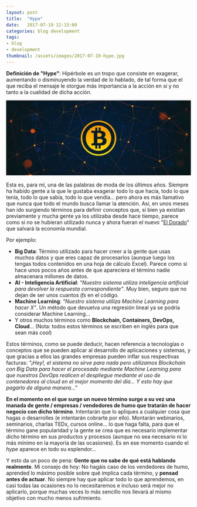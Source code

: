```yaml
---
layout: post
title:  "Hype"
date:   2017-07-19 12:15:00
categories: blog development
tags:
- blog
- development
thumbnail: /assets/images/2017-07-19-hype.jpg
---
```


**Definición de "Hype"**: Hipérbole es un tropo que consiste en exagerar, aumentando o disminuyendo la verdad de lo hablado, de tal forma que el que reciba el mensaje le otorgue más importancia a la acción en sí y no tanto a la cualidad de dicha acción.

![Hype](/assets/images/2017-07-19-hype.jpg)

Esta es, para mí, una de las palabras de moda de los últimos años. Siempre ha habido gente a la que le gustaba exagerar todo lo que hacía, todo lo que tenía, todo lo que sabía, todo lo que vendía... pero ahora es más llamativo que nunca que todo el mundo busca llamar la atención. Así, en unos meses han ido surgiendo términos para definir conceptos que, si bien ya existían previamente y mucha gente ya los utilizaba desde hace tiempo, parece como si no se hubieran utilizado nunca y ahora fueran el nuevo "[El Dorado](https://es.wikipedia.org/wiki/El_Dorado)" que salvará la economía mundial. 

Por ejemplo:

* **Big Data**: Término utilizado para hacer creer a la gente que usas muchos datos y que eres capaz de procesarlos (aunque luego los tengas todos contenidos en una hoja de cálculo Excel). Parece como si hace unos pocos años antes de que apareciera el término nadie almacenara millones de datos.
* **AI - Inteligencia Artificial**: _"Nuestro sistema utiliza inteligencia artificial para devolver la respuesta correspondiente"_. Muy bien, seguro que no dejan de ser unos cuantos _ifs_ en el código.
* **Machine Learning**: _"Nuestro sistema utiliza Machine Learning para hacer X"_. Un método que devuelva una regresión lineal ya se podría considerar Machine Learning...
* Y otros muchos términos como **Blockchain, Containers, DevOps, Cloud**... (Nota: todos estos términos se escriben en inglés para que sean más _cool_)

Estos términos, como se puede deducir, hacen referencia a tecnologías o conceptos que se pueden aplicar al desarrollo de aplicaciones y sistemas, y que gracias a ellos las grandes empresas pueden inflar sus respectivas facturas: _"¡Hey!, el sistema no sirve para nada pero utilizamos Blockchain con Big Data para hacer el procesado mediante Machine Learning para que nuestros DevOps realicen el despliegue mediante el uso de contenedores al cloud en el mejor momento del día... Y esto hay que pagarlo de alguna manera..."_

**En el momento en el que surge un nuevo término surge a su vez una manada de gente / empresas / vendedores de humo que tratarán de hacer negocio con dicho término**. Intentarán que lo apliques a cualquier cosa que hagas o desarrolles (e intentarán cobrarte por ello). Montarán webinarios, seminarios, charlas TEDx, cursos online... lo que haga falta, para que el término gane popularidad y la gente se crea que es necesario implementar dicho término en sus productos y procesos (aunque no sea necesario ni lo más mínimo en la mayoría de las ocasiones). Es en ese momento cuando el _hype_ aparece en todo su esplendor...

Y esto da un poco de pena: **Gente que no sabe de qué está hablando realmente**. Mi consejo de hoy: No hagáis caso de los vendedores de humo, aprended lo máximo posible sobre qué implica cada término, y **pensad antes de actuar**. No siempre hay que aplicar todo lo que aprendemos, en casi todas las ocasiones no lo necesitaremos e incluso será mejor no aplicarlo, porque muchas veces lo más sencillo nos llevará al mismo objetivo con mucho menos sufrimiento.

